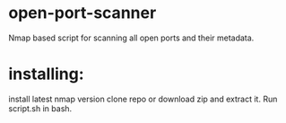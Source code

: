 # open-port-scanner
Nmap based script for scanning all open ports and their metadata.

# installing:
install latest nmap version
clone repo or download zip and extract it. Run script.sh in bash.
